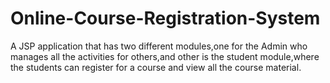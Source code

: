 # Online-Course-Registration-System
A JSP application that has two different modules,one for the Admin who manages all the activities for others,and other is the student module,where the students can register for a course and view all the course material.
